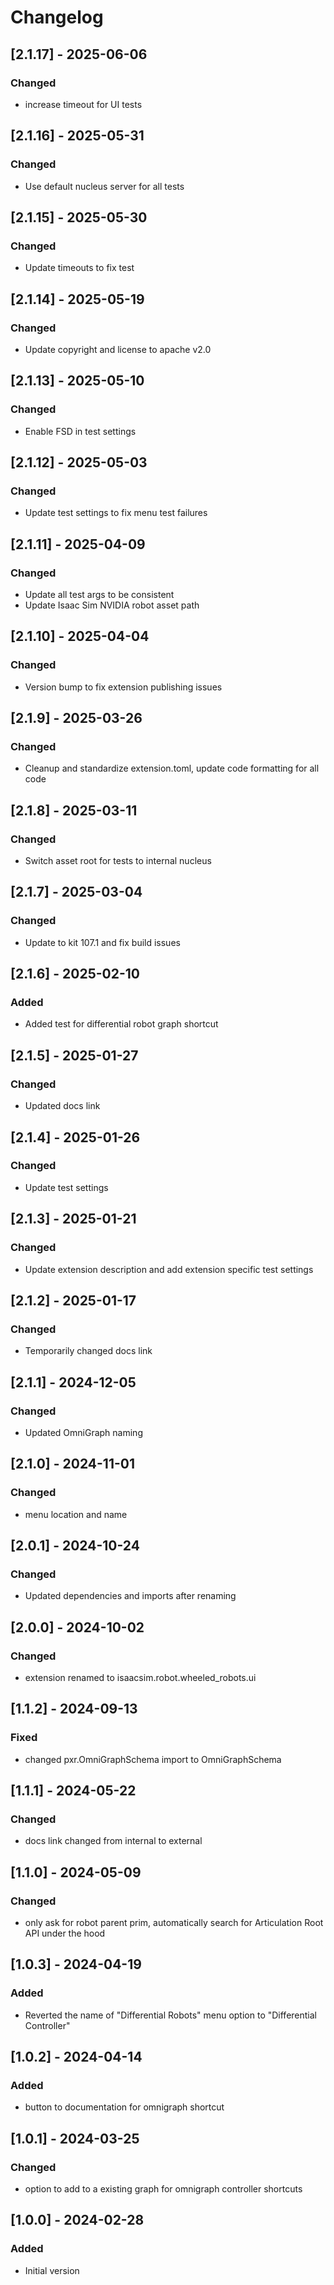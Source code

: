 # Changelog
## [2.1.17] - 2025-06-06
### Changed
- increase timeout for UI tests

## [2.1.16] - 2025-05-31
### Changed
- Use default nucleus server for all tests

## [2.1.15] - 2025-05-30
### Changed
- Update timeouts to fix test

## [2.1.14] - 2025-05-19
### Changed
- Update copyright and license to apache v2.0

## [2.1.13] - 2025-05-10
### Changed
- Enable FSD in test settings

## [2.1.12] - 2025-05-03
### Changed
- Update test settings to fix menu test failures

## [2.1.11] - 2025-04-09
### Changed
- Update all test args to be consistent
- Update Isaac Sim NVIDIA robot asset path

## [2.1.10] - 2025-04-04
### Changed
- Version bump to fix extension publishing issues

## [2.1.9] - 2025-03-26
### Changed
- Cleanup and standardize extension.toml, update code formatting for all code

## [2.1.8] - 2025-03-11
### Changed
- Switch asset root for tests to internal nucleus

## [2.1.7] - 2025-03-04
### Changed
- Update to kit 107.1 and fix build issues

## [2.1.6] - 2025-02-10
### Added
- Added test for differential robot graph shortcut

## [2.1.5] - 2025-01-27
### Changed
- Updated docs link

## [2.1.4] - 2025-01-26
### Changed
- Update test settings

## [2.1.3] - 2025-01-21
### Changed
- Update extension description and add extension specific test settings

## [2.1.2] - 2025-01-17
### Changed
- Temporarily changed docs link

## [2.1.1] - 2024-12-05
### Changed
- Updated OmniGraph naming

## [2.1.0] - 2024-11-01
### Changed
- menu location and name

## [2.0.1] - 2024-10-24
### Changed
- Updated dependencies and imports after renaming

## [2.0.0] - 2024-10-02
### Changed
- extension renamed to isaacsim.robot.wheeled_robots.ui

## [1.1.2] - 2024-09-13
### Fixed
- changed pxr.OmniGraphSchema import to OmniGraphSchema

## [1.1.1] - 2024-05-22
### Changed
- docs link changed from internal to external

## [1.1.0] - 2024-05-09
### Changed
- only ask for robot parent prim, automatically search for Articulation Root API under the hood

## [1.0.3] - 2024-04-19
### Added
- Reverted the name of "Differential Robots" menu option to "Differential Controller"

## [1.0.2] - 2024-04-14
### Added
- button to documentation for omnigraph shortcut

## [1.0.1] - 2024-03-25
### Changed
- option to add to a existing graph for omnigraph controller shortcuts

## [1.0.0] - 2024-02-28
### Added
- Initial version
